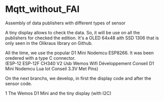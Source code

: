 # Mqtt_without_FAI
Assembly of data publishers with different types of sensor

A tiny display allows to check the data. So, it will be use on all the publishers for checked the edition.
It's a OLED 64x48 aith SSD 1306 that is only seen in the Olikraus library on Github.

All the time, we use the popular D1 Mini Nodemcu ESP8266. It was been oredered with a type C connector.  
(ESP-12 ESP-12F CH340 V2 Usb Wemos Wifi Développement Conseil D1 Mini Nodemcu Lua Iot Conseil 3.3V Met Pins)

On the next branchs, we develop, in first the display code and after the sensor code.

1 The Wemos D1 Mini and the tiny display (with I2C)



